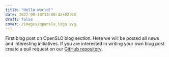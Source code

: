 ```yaml
---
title: "Hello world!"
date: 2022-08-18T13:00:42+02:00
draft: false
cover: /images/openslo_logo.svg
---
```

First blog post on OpenSLO blog section. Here we will be posted all news and 
interesting initiatives. If you are interested in writing your own blog post
create a pull request on our [GitHub repository](https://github.com/OpenSLO/openslo.github.io).